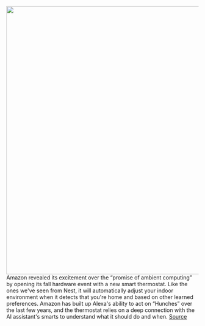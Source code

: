 <img src='https://cdn.vox-cdn.com/thumbor/sv2gA6KtdDwNn2ICuVdhlnZ2oeM=/0x0:2000x1520/1200x800/filters:focal(339x356:659x676)/cdn.vox-cdn.com/uploads/chorus_image/image/69920655/AMZ_Smart_Thermostat_media_lifestyle_03_2000.15.jpg' width='700px' /><br/>
Amazon revealed its excitement over the “promise of ambient computing” by opening its fall hardware event with a new smart thermostat. Like the ones we've seen from Nest, it will automatically adjust your indoor environment when it detects that you're home and based on other learned preferences. Amazon has built up Alexa's ability to act on “Hunches” over the last few years, and the thermostat relies on a deep connection with the AI assistant's smarts to understand what it should do and when.
<a href='https://www.theverge.com/2021/9/28/22692248/amazon-smart-thermostat-price-ambient-computer-alexa-preorder'> Source <a/>